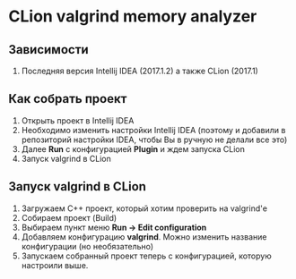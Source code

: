 # CLion valgrind memory analyzer

## Зависимости
1. Последняя версия Intellij IDEA (2017.1.2) а также CLion (2017.1)

## Как собрать проект
1. Открыть проект в Intellij IDEA
2. Необходимо изменить настройки Intellij IDEA
(поэтому и добавили в репозиторий настройки IDEA, чтобы Вы в ручную не делали все это)
4. Далее **Run** с конфигурацией **Plugin** и ждем запуска CLion
5. Запуск valgrind в CLion

## Запуск valgrind в CLion
1. Загружаем C++ проект, который хотим проверить на valgrind'е
2. Собираем проект (Build)
3. Выбираем пункт меню **Run -> Edit configuration**
4. Добавляем конфигурацию **valgrind**. Можно изменить название конфигурации (но необязательно)
5. Запускаем собранный проект теперь с конфигурацией, которую настроили выше.